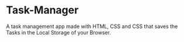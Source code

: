 # Task-Manager
A task management app made with HTML, CSS and CSS that saves the Tasks in the Local Storage of your Browser.
